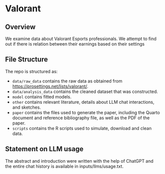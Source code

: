 # Valorant

## Overview

We examine data about Valorant Esports professionals. We attempt to find out if there is relation between their earnings based on their settings


## File Structure

The repo is structured as:

-   `data/raw_data` contains the raw data as obtained from https://prosettings.net/lists/valorant/.
-   `data/analysis_data` contains the cleaned dataset that was constructed.
-   `model` contains fitted models. 
-   `other` contains relevant literature, details about LLM chat interactions, and sketches.
-   `paper` contains the files used to generate the paper, including the Quarto document and reference bibliography file, as well as the PDF of the paper. 
-   `scripts` contains the R scripts used to simulate, download and clean data.


## Statement on LLM usage

The abstract and introduction were written with the help of ChatGPT and the entire chat history is available in inputs/llms/usage.txt.
